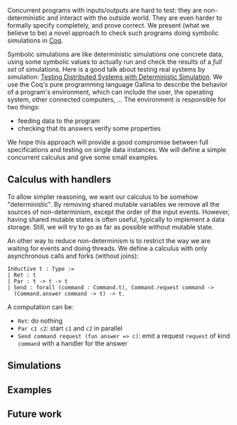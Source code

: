 Concurrent programs with inputs/outputs are hard to test: they are non-deterministic and interact with the outside world. They are even harder to formally specify completely, and prove correct. We present (what we believe to be) a novel approach to check such programs doing symbolic simulations in [Coq](https://coq.inria.fr/).

Symbolic simulations are like deterministic simulations one concrete data, using some symbolic values to actually run and check the results of a *full set* of simulations. Here is a good talk about testing real systems by simulation: [Testing Distributed Systems with Deterministic Simulation](https://foundationdb.com/videos/testing-distributed-systems-with-deterministic-simulation). We use the Coq's pure programming language Gallina to describe the behavior of a program's environment, which can include the user, the operating system, other connected computers, ... The environment is responsible for two things:

* feeding data to the program
* checking that its answers verify some properties

We hope this approach will provide a good compromise between full specifications and testing on single data instances. We will define a simple concurrent calculus and give some small examples.

## Calculus with handlers
To allow simpler reasoning, we want our calculus to be somehow "deterministic". By removing shared mutable variables we remove all the sources of non-determinism, except the order of the input events. However, having shared mutable states is often useful, typically to implement a data storage. Still, we will try to go as far as possible without mutable state.

An other way to reduce non-determinism is to restrict the way we are waiting for events and doing threads. We define a calculus with only asynchronous calls and forks (without joins):

    Inductive t : Type :=
    | Ret : t
    | Par : t -> t -> t
    | Send : forall (command : Command.t), Command.request command ->
      (Command.answer command -> t) -> t.

A computation can be:

* `Ret`: do nothing
* `Par c1 c2`: start `c1` and `c2` in parallel
* `Send command request (fun answer => c)`: emit a request `request` of kind `command` with a handler for the answer

## Simulations

## Examples

## Future work
